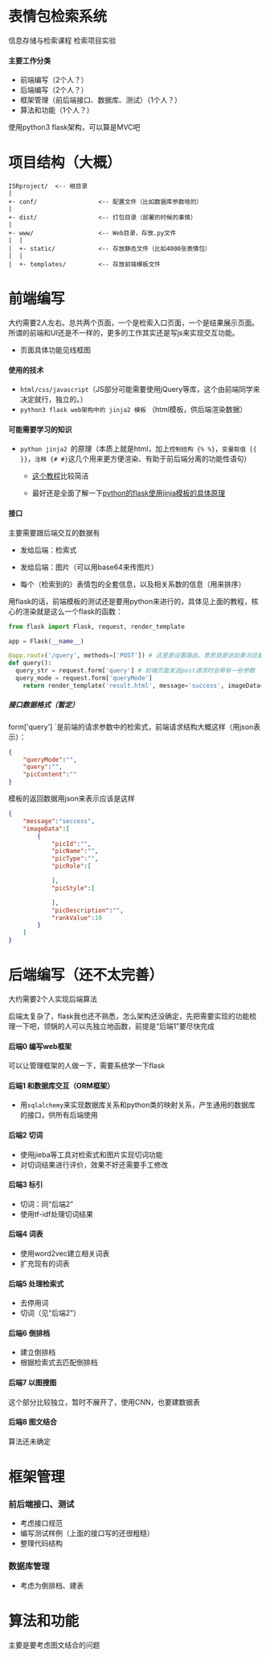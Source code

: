 # 表情包检索系统

信息存储与检索课程 检索项目实验

#### 主要工作分类

- 前端编写（2个人？）
- 后端编写（2个人？）
- 框架管理（前后端接口、数据库、测试）（1个人？）
- 算法和功能（1个人？）

使用python3 flask架构，可以算是MVC吧



# 项目结构（大概）

```
ISRproject/  <-- 根目录
|
+- conf/                 <-- 配置文件（比如数据库参数啥的）
|
+- dist/                 <-- 打包目录（部署的时候的事情）
|
+- www/                  <-- Web目录，存放.py文件
|  |
|  +- static/            <-- 存放静态文件（比如4000张表情包）
|  |
|  +- templates/         <-- 存放前端模板文件
```



# 前端编写

大约需要2人左右。总共两个页面，一个是检索入口页面，一个是结果展示页面。所谓的前端和UI还是不一样的，更多的工作其实还是写js来实现交互功能。

- 页面具体功能见线框图

#### 使用的技术

- `html/css/javascript`（JS部分可能需要使用jQuery等库，这个由前端同学来决定就行，独立的。）
- `python3 flask web架构中的 jinja2 模板` （html模板，供后端渲染数据）

#### 可能需要学习的知识

- `python jinja2 `的原理（本质上就是html，加上`控制结构 {% %}`，`变量取值 {{ }}`，`注释 {# #}`这几个用来更方便渲染、有助于前后端分离的功能性语句）

  - [这个教程](https://www.cnblogs.com/dachenzi/p/8242713.html)比较简洁

  - 最好还是全面了解一下[python的flask使用jinja模板的具体原理](https://www.liaoxuefeng.com/wiki/1016959663602400/1017806952856928)

#### 接口

主要需要跟后端交互的数据有

- 发给后端：检索式
- 发给后端：图片（可以用base64来传图片）

- 每个（检索到的）表情包的全套信息，以及相关系数的信息（用来排序）

用flask的话，前端模板的测试还是要用python来进行的，具体见上面的教程，核心的渲染就是这么一个flask的函数：

```python
from flask import Flask, request, render_template

app = Flask(__name__)

@app.route('/query', methods=['POST']) # 这里是设置路由，意思就是说如果浏览器要访问/query这个网页，我就执行下面这个query函数
def query():
  query_str = request.form['query'] # 前端页面发送post请求时会带有一些参数
  query_mode = request.form['queryMode']
	return render_template('result.html', message='success', imageData=getResult(query)) # return就是请求返回的返回
```

##### 接口数据格式（暂定）

form['query'] `是前端的请求参数中的检索式，前端请求结构大概这样（用json表示）：

```json
{
    "queryMode":"",
    "query":"",
    "picContent":""
}
```

模板的返回数据用json来表示应该是这样

```json
{
    "message":"seccess",
    "imageData":[
        {
            "picId":"",
            "picName":"",
            "picType":"",
            "picRole":[

            ],
            "picStyle":[

            ],
            "picDescription":"",
            "rankValue":10
        }
    ]
}
```



# 后端编写（还不太完善）

大约需要2个人实现后端算法

后端太复杂了，flask我也还不熟悉，怎么架构还没确定，先把需要实现的功能梳理一下吧，领锅的人可以先独立地函数，前提是“后端1”要尽快完成

#### 后端0 编写web框架

可以让管理框架的人做一下，需要系统学一下flask



#### 后端1 和数据库交互（ORM框架）

- 用`sqlalchemy`来实现数据库关系和python类的映射关系，产生通用的数据库的接口，供所有后端使用



#### 后端2 切词

- 使用jieba等工具对检索式和图片实现切词功能
- 对切词结果进行评价，效果不好还需要手工修改



#### 后端3 标引

- 切词：同“后端2”
- 使用tf-idf处理切词结果



#### 后端4 词表

- 使用word2vec建立相关词表
- 扩充现有的词表



#### 后端5 处理检索式

- 去停用词
- 切词（见“后端2”）



#### 后端6 倒排档

- 建立倒排档
- 根据检索式去匹配倒排档



#### 后端7 以图搜图

这个部分比较独立，暂时不展开了，使用CNN，也要建数据表



#### 后端8 图文结合

算法还未确定



# 框架管理

### 前后端接口、测试

- 考虑接口规范
- 编写测试样例（上面的接口写的还很粗糙）
- 整理代码结构

### 数据库管理

- 考虑为倒排档、建表



# 算法和功能

主要是要考虑图文结合的问题
